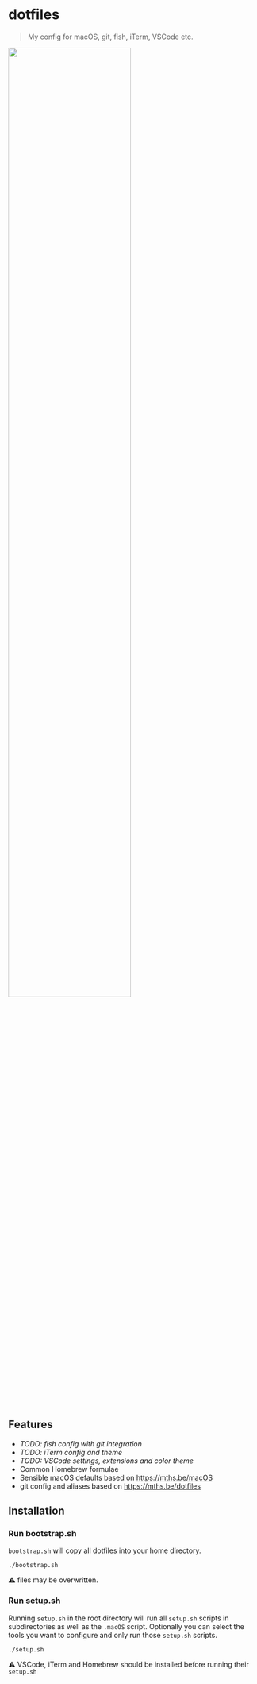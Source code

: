 # dotfiles
> My config for macOS, git, fish, iTerm, VSCode etc.

<img src="https://user-images.githubusercontent.com/8850410/31786549-3744f83e-b509-11e7-865e-0fe5491e28b9.png" width="70%" />

## Features

* *TODO: fish config with git integration* 
* *TODO: iTerm config and theme*
* *TODO: VSCode settings, extensions and color theme*
* Common Homebrew formulae
* Sensible macOS defaults based on https://mths.be/macOS
* git config and aliases based on https://mths.be/dotfiles

## Installation

### Run bootstrap.sh 

`bootstrap.sh` will copy all dotfiles into your home directory.

```shell
./bootstrap.sh
```

⚠️ files may be overwritten.

### Run setup.sh

Running `setup.sh` in the root directory will run all `setup.sh` scripts in subdirectories as well as the `.macOS` script. Optionally you can select the tools you want to configure and only run those `setup.sh` scripts.

```shell
./setup.sh
```

⚠️ VSCode, iTerm and Homebrew should be installed before running their `setup.sh`
